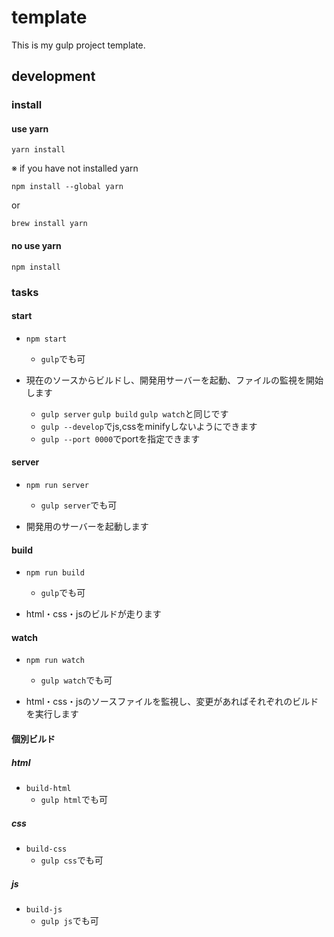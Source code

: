 # template

This is my gulp project template.

## development

### install

#### use yarn

```
yarn install
```

※ if you have not installed yarn

```
npm install --global yarn
```
or
```
brew install yarn
```

#### no use yarn

```
npm install
```


### tasks

#### start

- `npm start`
    - `gulp`でも可

- 現在のソースからビルドし、開発用サーバーを起動、ファイルの監視を開始します
    - `gulp server` `gulp build` `gulp watch`と同じです
    - `gulp --develop`でjs,cssをminifyしないようにできます
    - `gulp --port 0000`でportを指定できます

#### server

- `npm run server`
    - `gulp server`でも可

- 開発用のサーバーを起動します

#### build

- `npm run build`
    - `gulp`でも可

- html・css・jsのビルドが走ります

#### watch

- `npm run watch`
    - `gulp watch`でも可

- html・css・jsのソースファイルを監視し、変更があればそれぞれのビルドを実行します

#### 個別ビルド

##### html
- `build-html`
    - `gulp html`でも可

##### css
- `build-css`
    - `gulp css`でも可

##### js
- `build-js`
    - `gulp js`でも可

